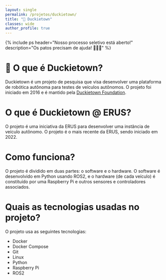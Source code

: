 ```yaml
---
layout: single
permalink: /projetos/duckietown/
title: "🦆 Duckietown"
classes: wide
author_profile: true
---
```


{% include ps header="Nosso processo seletivo está aberto!" description="Os patos precisam de ajuda! 🦆🦆🦆" %}

# 🦆 O que é Duckietown?

Duckietown é um projeto de pesquisa que visa desenvolver uma plataforma de robótica autônoma para testes de veículos autônomos. O projeto foi iniciado em 2016 e é mantido pela [Duckietown Foundation](https://www.duckietown.org/about/duckietown-foundation).

# O que é Duckietown @ ERUS?

O projeto é uma iniciativa da ERUS para desenvolver uma instância de veículo autônomo. O projeto é o mais recente da ERUS, sendo iniciado em 2022.

# Como funciona?

O projeto é dividido em duas partes: o software e o hardware. O software é desenvolvido em Python usando ROS2, e o hardware (de cada veículo) é constituído por uma Raspberry Pi e outros sensores e controladores associados.

# Quais as tecnologias usadas no projeto?

O projeto usa as seguintes tecnologias:

- Docker
- Docker Compose
- Git
- Linux
- Python
- Raspberry Pi
- ROS2
